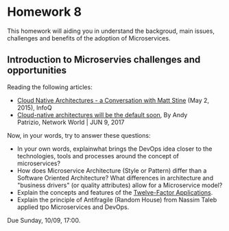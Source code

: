 # Homework 8

This homework will aiding you in understand the backgroud, main issues, challenges and benefits of the adoption of Microservices.
	
## Introduction to Microservies challenges and opportunities

Reading the following articles:

- [Cloud Native Architectures - a Conversation with Matt Stine](https://www.infoq.com/articles/cloud-native-architectures-matt-stine/) (May 2, 2015), InfoQ
- [Cloud-native architectures will be the default soon](https://www.networkworld.com/article/3200131/data-center/cloud-native-architectures-will-be-the-default-soon.html), By Andy Patrizio, Network World | JUN 9, 2017

Now, in your words, try to answer these questions:
* In your own words, explainwhat brings the DevOps idea closer to the technologies, tools and processes around the concept of microservices?
* How does Microservice Architecture (Style or Pattern) differ than a Software Oriented Architecture? What differences in architecture and "business drivers" (or quality attributes) allow for a Microservice model?
* Explain the concepts and features of the [Twelve-Factor Applications](https://12factor.net/).
* Explain the principle of Antifragile (Random House) from Nassim Taleb applied tpo Microservices and DevOps.

Due Sunday, 10/09, 17:00.
